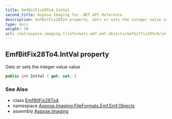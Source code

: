 ```yaml
---
title: EmfBitFix28To4.IntVal
second_title: Aspose.Imaging for .NET API Reference
description: EmfBitFix28To4 property. Gets or sets the integer value value
type: docs
weight: 30
url: /net/aspose.imaging.fileformats.emf.emf.objects/emfbitfix28to4/intval/
---
```

## EmfBitFix28To4.IntVal property

Gets or sets the integer value value

```csharp
public int IntVal { get; set; }
```

### See Also

* class [EmfBitFix28To4](../)
* namespace [Aspose.Imaging.FileFormats.Emf.Emf.Objects](../../emfbitfix28to4/)
* assembly [Aspose.Imaging](../../../)


